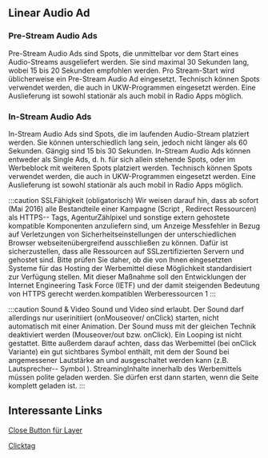 ## Linear Audio Ad

### Pre-Stream Audio Ads

Pre-Stream Audio Ads sind Spots, die unmittelbar vor dem Start eines Audio-Streams ausgeliefert werden. Sie sind maximal 30 Sekunden lang, wobei 15 bis 20 Sekunden empfohlen werden. Pro Stream-Start wird üblicherweise ein Pre-Stream Audio Ad eingesetzt. Technisch können Spots verwendet werden, die auch in UKW-Programmen eingesetzt werden. Eine Auslieferung ist sowohl stationär als auch mobil in Radio Apps möglich.

### In-Stream Audio Ads

In-Stream Audio Ads sind Spots, die im laufenden Audio-Stream platziert werden. Sie können unterschiedlich lang sein, jedoch nicht länger als 60 Sekunden. Gängig sind 15 bis 30 Sekunden. In-Stream Audio Ads können entweder als Single Ads, d. h. für sich allein stehende Spots, oder im Werbeblock mit weiteren Spots platziert werden. Technisch können Spots verwendet werden, die auch in UKW-Programmen eingesetzt werden. Eine Auslieferung ist sowohl stationär als auch mobil in Radio Apps möglich.



:::caution SSLFähigkeit (obligatorisch)
Wir weisen darauf hin, dass ab sofort (Mai 2016) alle Bestandteile einer Kampagne (Script , Redirect Ressourcen) als HTTPS-- Tags, AgenturZählpixel und sonstige extern gehostete kompatible Komponenten anzuliefern sind, um Anzeige Messfehler in Bezug auf Verletzungen von Sicherheitseinstellungen der unterschiedlichen Browser webseitenübergreifend ausschließen zu können. Dafür ist sicherzustellen, dass alle Ressourcen auf SSLzertifizierten Servern und gehostet sind. Bitte prüfen Sie daher, ob die von Ihnen eingesetzten Systeme für das Hosting der Werbemittel diese Möglichkeit standardisiert zur Verfügung stellen. Mit dieser Maßnahme soll den Entwicklungen der Internet Engineering Task Force (IETF) und der damit steigenden Bedeutung von HTTPS gerecht werden.kompatiblen Werberessourcen 1
:::

:::caution Sound & Video
Sound und Video sind erlaubt. Der Sound darf allerdings nur userinitiiert (onMouseover/ onClick) starten, nicht automatisch mit einer Animation. Der Sound muss mit der gleichen Technik deaktiviert werden (Mouseover/out bzw. onClick). Ein Looping ist nicht gestattet. Bitte außerdem darauf achten, dass das Werbemittel (bei onClick Variante) ein gut sichtbares Symbol enthält, mit dem der Sound bei angemessener Lautstärke an und ausgeschaltet werden kann (z.B. Lautsprecher-- Symbol ). StreamingInhalte innerhalb des Werbemittels müssen polite geladen werden. Sie dürfen erst dann starten, wenn die Seite komplett geladen ist.
:::
## Interessante Links
[Close Button für Layer](https://github.com/Unitadtechnologystandards/HTML5Lib/tree/master/close)

[Clicktag](/docs/Tech-Hilfe/klicktag)